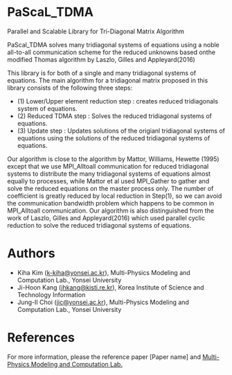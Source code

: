 # PaScaL_TDMA

Parallel and Scalable Library for Tri-Diagonal Matrix Algorithm

PaScal_TDMA solves many tridiagonal systems of equations using a noble all-to-all communication scheme for the reduced unknowns based onthe modified Thomas algorithm by Laszlo, Gilles and Appleyard(2016)

This library is for both of a single and many tridiagonal systems of equations. The main algorithm for a tridiagonal matrix proposed in this library consists of the following three steps: 
- (1) Lower/Upper element reduction step : creates reduced tridiagonals system of equations.
- (2) Reduced TDMA step : Solves the reduced tridiagonal systems of equations.
- (3) Update step : Updates solutions of the origianl tridiagonal systems of equations
                      using the solutions of the reduced tridiagonal systems of equations.

Our algorithm is close to the algorithm by Mattor, Williams, Hewette (1995) except that we use MPI_Alltoall communication for reduced tridiagonal systems to distribute the many tridiagonal systems of equations almost equally to processes, while Mattor et al used MPI_Gather to gather and solve the reduced equations on the master process only.
The number of coefficient is greatly reduced by local reduction in Step(1), so we can avoid the communication bandwidth problem which happens to be common in MPI_Alltoall communication.
Our algorithm is also distinguished from the work of Laszlo, Gilles and Appleyard(2016) which used parallel cyclic reduction to solve the reduced tridiagonal systems of equations.

# Authors
- Kiha Kim (k-kiha@yonsei.ac.kr), Multi-Physics Modeling and Computation Lab., Yonsei University
- Ji-Hoon Kang (jhkang@kisti.re.kr), Korea Institute of Science and Technology Information
- Jung-Il Choi (jic@yonsei.ac.kr), Multi-Physics Modeling and Computation Lab., Yonsei University

# References
For more information, please the reference paper [Paper name] and [Multi-Physics Modeling and Computation Lab.](https://www.mpmc.yonsei.ac.kr/)